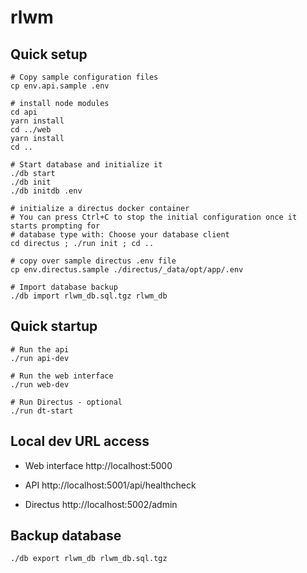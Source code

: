 # rlwm


## Quick setup

```
# Copy sample configuration files
cp env.api.sample .env

# install node modules
cd api
yarn install
cd ../web
yarn install
cd ..

# Start database and initialize it
./db start
./db init
./db initdb .env

# initialize a directus docker container
# You can press Ctrl+C to stop the initial configuration once it starts prompting for
# database type with: Choose your database client
cd directus ; ./run init ; cd ..

# copy over sample directus .env file
cp env.directus.sample ./directus/_data/opt/app/.env

# Import database backup
./db import rlwm_db.sql.tgz rlwm_db
```

## Quick startup

```
# Run the api
./run api-dev

# Run the web interface
./run web-dev

# Run Directus - optional
./run dt-start
```

## Local dev URL access

* Web interface
http://localhost:5000

* API
http://localhost:5001/api/healthcheck

* Directus
http://localhost:5002/admin



## Backup database

```
./db export rlwm_db rlwm_db.sql.tgz
```